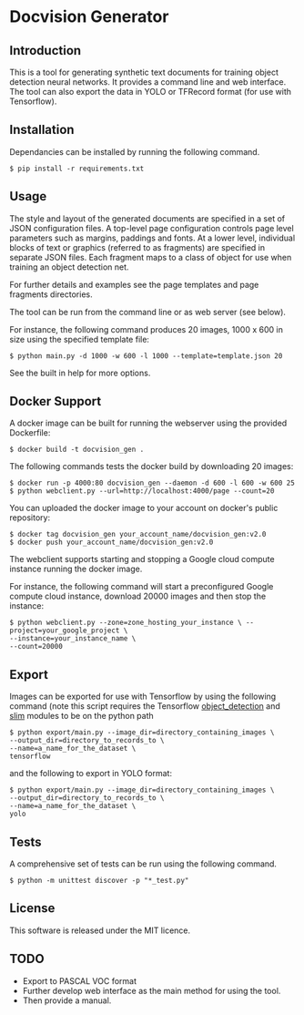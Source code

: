 # Docvision Generator

## Introduction

This is a tool for generating synthetic text documents for training object detection neural networks. It provides a command line and web interface. The tool can also export the data in YOLO or TFRecord format (for use with Tensorflow).

## Installation

Dependancies can be installed by running the following command.

```shell
$ pip install -r requirements.txt
```

## Usage

The style and layout of the generated documents are specified in a set of JSON configuration files. A top-level page configuration controls page level parameters such as margins, paddings and fonts. At a lower level, individual blocks of text or graphics (referred to as fragments) are specified in separate JSON files. Each fragment maps to a class of object for use when training an object detection net.

For further details and examples see the page templates and page fragments directories.

The tool can be run from the command line or as web server (see below).

For instance, the following command produces 20 images, 1000 x 600 in size using the specified template file:

```shell
$ python main.py -d 1000 -w 600 -l 1000 --template=template.json 20
```

See the built in help for more options.

## Docker Support

A docker image can be built for running the webserver using the provided Dockerfile:

```shell
$ docker build -t docvision_gen .
```

The following commands tests the docker build by downloading 20 images:

```shell
$ docker run -p 4000:80 docvision_gen --daemon -d 600 -l 600 -w 600 25
$ python webclient.py --url=http://localhost:4000/page --count=20
```

You can uploaded the docker image to your account on docker's public repository:

```shell
$ docker tag docvision_gen your_account_name/docvision_gen:v2.0
$ docker push your_account_name/docvision_gen:v2.0
```
The webclient supports starting and stopping a Google cloud compute instance running the docker image.

For instance, the following command will start a preconfigured Google compute cloud instance, download 20000 images and then stop the instance:

```shell
$ python webclient.py --zone=zone_hosting_your_instance \ --project=your_google_project \
--instance=your_instance_name \
--count=20000
```

## Export

Images can be exported for use with Tensorflow by using the following command (note this script requires the Tensorflow [object_detection](https://github.com/tensorflow/models/tree/master/research/object_detection) and [slim](https://github.com/tensorflow/models/tree/master/research/slim) modules to be on the python path

```shell
$ python export/main.py --image_dir=directory_containing_images \
--output_dir=directory_to_records_to \
--name=a_name_for_the_dataset \
tensorflow
```

and the following to export in YOLO format:

```shell
$ python export/main.py --image_dir=directory_containing_images \
--output_dir=directory_to_records_to \
--name=a_name_for_the_dataset \
yolo
```

## Tests

A comprehensive set of tests can be run using the following command.

```shell
$ python -m unittest discover -p "*_test.py"
```

## License

This software is released under the MIT licence.

## TODO

- Export to PASCAL VOC format
- Further develop web interface as the main method for using the tool.
- Then provide a manual.
